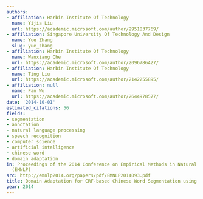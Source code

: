 ```yaml
---
authors:
- affiliation: Harbin Institute Of Technology
  name: Yijia Liu
  url: https://academic.microsoft.com/author/2951837769/
- affiliation: Singapore University Of Technology And Design
  name: Yue Zhang
  slug: yue_zhang
- affiliation: Harbin Institute Of Technology
  name: Wanxiang Che
  url: https://academic.microsoft.com/author/2096786427/
- affiliation: Harbin Institute Of Technology
  name: Ting Liu
  url: https://academic.microsoft.com/author/2142255895/
- affiliation: null
  name: Fan Wu
  url: https://academic.microsoft.com/author/2644978577/
date: '2014-10-01'
estimated_citations: 56
fields:
- segmentation
- annotation
- natural language processing
- speech recognition
- computer science
- artificial intelligence
- chinese word
- domain adaptation
in: Proceedings of the 2014 Conference on Empirical Methods in Natural Language Processing
  (EMNLP)
src: http://emnlp2014.org/papers/pdf/EMNLP2014093.pdf
title: Domain Adaptation for CRF-based Chinese Word Segmentation using Free Annotations
year: 2014
---
```

